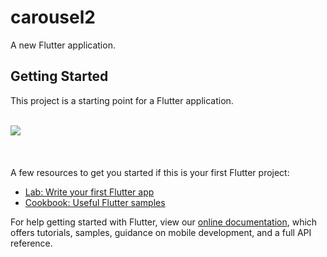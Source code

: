 # carousel2

A new Flutter application.

## Getting Started

This project is a starting point for a Flutter application.

<br />
<img src='asset/working.gif'>
<br />
<br />
<br />
<br />
A few resources to get you started if this is your first Flutter project:

- [Lab: Write your first Flutter app](https://flutter.dev/docs/get-started/codelab)
- [Cookbook: Useful Flutter samples](https://flutter.dev/docs/cookbook)

For help getting started with Flutter, view our
[online documentation](https://flutter.dev/docs), which offers tutorials,
samples, guidance on mobile development, and a full API reference.
